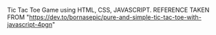 Tic Tac Toe Game using HTML, CSS, JAVASCRIPT.
 REFERENCE TAKEN FROM "https://dev.to/bornasepic/pure-and-simple-tic-tac-toe-with-javascript-4pgn"
